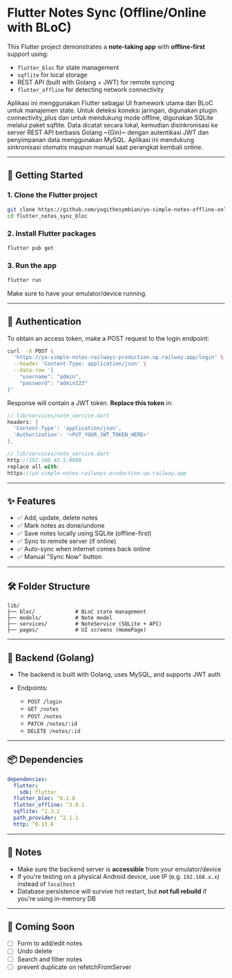 # Flutter Notes Sync (Offline/Online with BLoC)

This Flutter project demonstrates a **note-taking app** with **offline-first** support using:

- `flutter_bloc` for state management
- `sqflite` for local storage
- REST API (built with Golang + JWT) for remote syncing
- `flutter_offline` for detecting network connectivity

Aplikasi ini menggunakan Flutter sebagai UI framework utama dan BLoC untuk manajemen state. Untuk deteksi koneksi jaringan, digunakan plugin connectivity_plus dan untuk mendukung mode offline, digunakan SQLite melalui paket sqflite. Data dicatat secara lokal, kemudian disinkronisasi ke server REST API berbasis Golang ~(Gin)~ dengan autentikasi JWT dan penyimpanan data menggunakan MySQL. Aplikasi ini mendukung sinkronisasi otomatis maupun manual saat perangkat kembali online.

---

## 🚀 Getting Started

### 1. Clone the Flutter project

```bash
git clone https://github.com/yogithesymbian/yo-simple-notes-offline-online-auto-sync.git
cd flutter_notes_sync_bloc
```

### 2. Install Flutter packages

```bash
flutter pub get
```

### 3. Run the app

```bash
flutter run
```

Make sure to have your emulator/device running.

---

## 🔐 Authentication

To obtain an access token, make a POST request to the login endpoint:

```bash
curl  -X POST \
  'https://yo-simple-notes-railways-production.up.railway.app/login' \
  --header 'Content-Type: application/json' \
  --data-raw '{
    "username": "admin",
    "password": "admin123"
}'
```

Response will contain a JWT token. **Replace this token** in:

```dart
// lib/services/note_service.dart
headers: {
  'Content-Type': 'application/json',
  'Authorization': '<PUT_YOUR_JWT_TOKEN_HERE>'
},
```

```dart
// lib/services/note_service.dart
http://192.168.43.5:8080
replace all with:
https://yo-simple-notes-railways-production.up.railway.app
```

---

## ✨ Features

- ✅ Add, update, delete notes
- ✅ Mark notes as done/undone
- ✅ Save notes locally using SQLite (offline-first)
- ✅ Sync to remote server (if online)
- ✅ Auto-sync when internet comes back online
- ✅ Manual "Sync Now" button

---

## 🛠️ Folder Structure

```
lib/
├── bloc/             # BLoC state management
├── models/           # Note model
├── services/         # NoteService (SQLite + API)
├── pages/            # UI screens (HomePage)
```

---

## 🧠 Backend (Golang)

- The backend is built with Golang, uses MySQL, and supports JWT auth
- Endpoints:

  - `POST /login`
  - `GET /notes`
  - `POST /notes`
  - `PATCH /notes/:id`
  - `DELETE /notes/:id`

---

## 📦 Dependencies

```yaml
dependencies:
  flutter:
    sdk: flutter
  flutter_bloc: ^8.1.6
  flutter_offline: ^3.0.1
  sqflite: ^2.3.2
  path_provider: ^2.1.1
  http: ^0.13.6
```

---

## 📣 Notes

- Make sure the backend server is **accessible** from your emulator/device
- If you're testing on a physical Android device, use IP (e.g. `192.168.x.x`) instead of `localhost`
- Database persistence will survive hot restart, but **not full rebuild** if you're using in-memory DB

---

## 📌 Coming Soon

- [ ] Form to add/edit notes
- [ ] Undo delete
- [ ] Search and filter notes
- [ ] prevent duplicate on refetchFromServer
